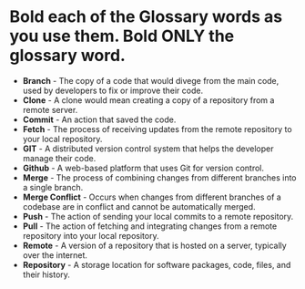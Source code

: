 # Bold each of the Glossary words as you use them.  Bold ONLY the glossary word.
<ul>
<li><strong>Branch</strong> - The copy of a code that would divege from the main code, used by developers to fix or improve their code.</li>
  
<li><strong>Clone</strong> - A clone would mean creating a copy of a repository from a remote server.</li>

<li><strong>Commit</strong> - An action that saved the code.</li>

<li><strong>Fetch</strong> - The process of receiving updates from the remote repository to your local repository.</li>

<li><strong>GIT</strong> - A distributed version control system that helps the developer manage their code.</li>

<li><strong>Github</strong> - A web-based platform that uses Git for version control.</li>

<li><strong>Merge</strong> - The process of combining changes from different branches into a single branch.</li>

<li><strong>Merge Conflict</strong> - Occurs when changes from different branches of a codebase are in conflict and cannot be automatically merged.</li>

<li><strong>Push</strong> - The action of sending your local commits to a remote repository.</li>

<li><strong>Pull</strong> - The action of fetching and integrating changes from a remote repository into your local repository.</li>

<li><strong>Remote</strong> - A version of a repository that is hosted on a server, typically over the internet.</li>

<li><strong>Repository</strong> - A storage location for software packages, code, files, and their history.</li>
</ul>
